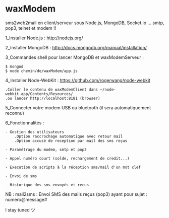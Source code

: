 waxModem
========

sms2web2mail en client/serveur sous Node.js, MongoDB, Socket.io ... smtp, pop3, telnet et modem !!

1_Installer Node.js : http://nodejs.org/

2_Installer MongoDB : http://docs.mongodb.org/manual/installation/

3_Commandes shell pour lancer MongoDB et waxModemServeur :

    $ mongod
    $ node chemin/de/waxModem/app.js

4_Installer Node-WebKit : https://github.com/rogerwang/node-webkit

    .Coller le contenu de waxModemClient dans ~/node-webkit.app/Contents/Resources/
    .ou lancer http://localhost:8181 (browser)

5_Connecter votre modem USB ou bluetooth (il sera automatiquement reconnu)

6_Fonctionnalités :

    - Gestion des utilisateurs
        .Option raccrochage automatique avec retour mail
        .Option accusé de reception par mail des sms reçus

    - Paramétrage du modem, smtp et pop3

    - Appel numéro court (solde, rechargement de credit...)

    - Execution de scripts à la réception sms/mail d'un mot clef

    - Envoi de sms

    - Historique des sms envoyés et recus

NB : mail2sms : Envoi SMS des mails reçus (pop3) ayant pour sujet : numero@message#

I stay tuned ツ
